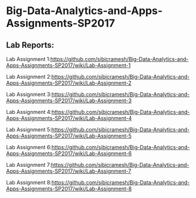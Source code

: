# Big-Data-Analytics-and-Apps-Assignments-SP2017

## Lab Reports:

Lab Assignment 1:https://github.com/sibicramesh/Big-Data-Analytics-and-Apps-Assignments-SP2017/wiki/Lab-Assignment-1

Lab Assignment 2:https://github.com/sibicramesh/Big-Data-Analytics-and-Apps-Assignments-SP2017/wiki/Lab-Assignment-2

Lab Assignment 3:https://github.com/sibicramesh/Big-Data-Analytics-and-Apps-Assignments-SP2017/wiki/Lab-Assignment-3

Lab Assignment 4:https://github.com/sibicramesh/Big-Data-Analytics-and-Apps-Assignments-SP2017/wiki/Lab-Assignment-4

Lab Assignment 5:https://github.com/sibicramesh/Big-Data-Analytics-and-Apps-Assignments-SP2017/wiki/Lab-Assignment-5

Lab Assignment 6:https://github.com/sibicramesh/Big-Data-Analytics-and-Apps-Assignments-SP2017/wiki/Lab-Assignment-6

Lab Assignment 7:https://github.com/sibicramesh/Big-Data-Analytics-and-Apps-Assignments-SP2017/wiki/Lab-Assignment-7

Lab Assignment 8:https://github.com/sibicramesh/Big-Data-Analytics-and-Apps-Assignments-SP2017/wiki/Lab-Assignment-8
